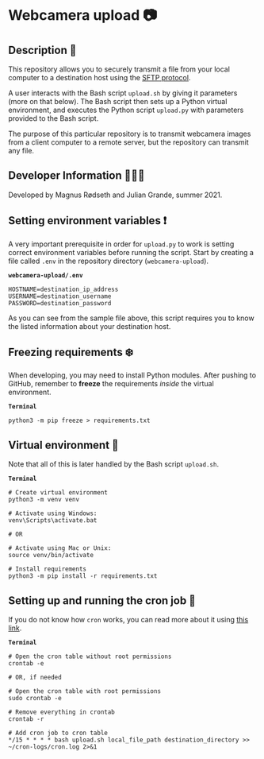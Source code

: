 # Webcamera upload 📷

## Description 📄

This repository allows you to securely transmit a file from your local computer to a destination host using the [SFTP protocol](https://www.digitalocean.com/community/tutorials/how-to-use-sftp-to-securely-transfer-files-with-a-remote-server).

A user interacts with the Bash script `upload.sh` by giving it parameters (more on that below). The Bash script then sets up a Python virtual environment, and executes the Python script `upload.py` with parameters provided to the Bash script.

The purpose of this particular repository is to transmit webcamera images from a client computer to a remote server, but the repository can transmit any file.

## Developer Information 🙋🏼‍♂️

Developed by Magnus Rødseth and Julian Grande, summer 2021.

## Setting environment variables ❗️

A very important prerequisite in order for `upload.py` to work is setting correct environment variables before running the script. Start by creating a file called `.env` in the repository directory (`webcamera-upload`).

**`webcamera-upload/.env`**

```env
HOSTNAME=destination_ip_address
USERNAME=destination_username
PASSWORD=destination_password
```

As you can see from the sample file above, this script requires you to know the listed information about your destination host.

## Freezing requirements ❄️

When developing, you may need to install Python modules. After pushing to GitHub, remember to **freeze** the requirements _inside_ the virtual environment.

**`Terminal`**

```shell
python3 -m pip freeze > requirements.txt
```

## Virtual environment 🌳

Note that all of this is later handled by the Bash script `upload.sh`.

**`Terminal`**

```shell
# Create virtual environment
python3 -m venv venv

# Activate using Windows:
venv\Scripts\activate.bat

# OR

# Activate using Mac or Unix:
source venv/bin/activate

# Install requirements
python3 -m pip install -r requirements.txt
```

## Setting up and running the cron job 🔁

If you do not know how `cron` works, you can read more about it using [this link](https://en.wikipedia.org/wiki/Cron).

**`Terminal`**

```shell
# Open the cron table without root permissions
crontab -e

# OR, if needed

# Open the cron table with root permissions
sudo crontab -e

# Remove everything in crontab
crontab -r

# Add cron job to cron table
*/15 * * * * bash upload.sh local_file_path destination_directory >> ~/cron-logs/cron.log 2>&1
```
